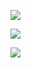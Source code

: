 
![](https://komarev.com/ghpvc/?username=edtroject&color=8CA5BF)

![](https://cdn.discordapp.com/attachments/379127701015101451/1262601825966887033/IMG_6262.png?ex=66973115&is=6695df95&hm=b0c7079dab5cd9e24722b671f4a4a0623a23d957fb6604cad6f0813eb4050f79&)

![](https://cdn.discordapp.com/attachments/1030167302869630977/1262590574116995132/IMG_6250.gif?ex=6697269a&is=6695d51a&hm=a2407aa3d823a35b4f52d6d859c302c39609ef4660a92a7de72c8155f647e819&)

